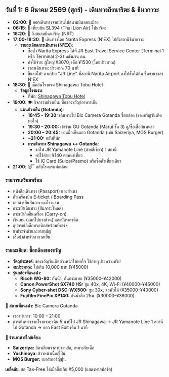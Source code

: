 ## วันที่ 1: 6 มีนาคม 2569 (ศุกร์) - เดินทางถึงนาริตะ & ชินากาวะ

- **02:00**: 🚗 ออกเดินทางจากบ้านไปสนามบินดอนเมือง
- **06:15**: 🛫 เที่ยวบิน SL394 (Thai Lion Air) ไปนาริตะ
- **16:20**: 🛬 ถึงสนามบินนาริตะ (NRT)
- **17:00-18:30**: 🚄 เดินทางโดย Narita Express (N'EX) ไปยังสถานีชินากาวะ
  - **รายละเอียดการเดินทาง (N'EX)**:
    - ซื้อตั๋ว Narita Express ได้ที่ JR East Travel Service Center (Terminal 1 หรือ Terminal 2-3) หลังผ่าน ตม.
    - ค่าใช้จ่าย: ผู้ใหญ่ ¥3070, เด็ก ¥1530 (โดยประมาณ)
    - เวลาเดินทาง: ประมาณ 70 นาที
    - ขึ้นรถไฟ: ตามป้าย "JR Line" ที่สถานี Narita Airport ลงไปชั้นใต้ดิน ขึ้นชานชาลา N'EX
- **18:30**: 🏨 เช็คอินโรงแรม Shinagawa Tobu Hotel
  - **ข้อมูลโรงแรม**:
    - ที่พัก: [Shinagawa Tobu Hotel](https://www.agoda.com/th-th/shinagawa-tobu-hotel/hotel/tokyo-jp.html?cid=1844104&ds=PoSIgwEvEDvM0BpG)
- **19:00**: 🍽️ กิจกรรมช่วงเย็น: ซื้อของขวัญ/อาหารเย็น
  - **แผนช่วงเย็น (Gotanda)**:
    - **18:45 – 19:30:** เดินทางไป Bic Camera Gotanda ซื้อกล้อง (ของขวัญวันเกิดพอใจ)
    - **19:30 – 20:00:** เข้าร้าน GU Gotanda (Marui ชั้น 3) ดู/ซื้อเสื้อกันหนาว
    - **20:00 – 20:45:** ทานมื้อเย็นแถว Gotanda (เช่น Saizeriya, MOS Burger)
    - **~21:00:** กลับที่พัก
    - **การเดินทาง Shinagawa ↔ Gotanda**:
      - รถไฟ JR Yamanote Line (สายสีเขียว) 1 สถานี
      - ค่าใช้จ่าย: ¥140 ต่อคน/เที่ยว
      - ใช้ IC Card (Suica/Pasmo) หรือซื้อตั๋วเที่ยวเดียว
- **21:00**: 😴 กลับโรงแรมพักผ่อน

### รายการเตรียมพร้อม
- หนังสือเดินทาง (Passport) และสำเนา
- ตั๋วเครื่องบิน E-ticket / Boarding Pass
- เอกสารยืนยันการจองโรงแรม
- กระเป๋าเดินทาง (สัมภาระโหลด)
- กระเป๋าถือขึ้นเครื่อง (Carry-on)
- เงินเยน (แลกไปบางส่วน) และบัตรเครดิต
- อุปกรณ์อิเล็กทรอนิกส์พร้อมที่ชาร์จ
- ยาประจำตัวและยาสามัญ
- เสื้อผ้าสำหรับอากาศเย็น

### รายละเอียด: ซื้อกล้องของขวัญ
- **วัตถุประสงค์:** ของขวัญวันเกิดล่วงหน้าให้พอใจ ใช้ถ่ายรูประหว่างทริป
- **งบประมาณ:** ไม่เกิน 10,000 บาท (¥45000)
- **รุ่นกล้องที่แนะนำ:**
  - **Ricoh WG-80:** กันน้ำ, กันกระแทก (¥35000–¥42000)
  - **Canon PowerShot SX740 HS:** ซูม 40x, 4K, Wi-Fi (¥40000–¥45000)
  - **Sony Cyber-shot DSC-WX500:** ซูม 30x, จอพับได้ (¥35000–¥40000)
  - **Fujifilm FinePix XP140:** กันน้ำลึก 25ม. (¥30000–¥38000)

**📍 สถานที่แนะนำ:** Bic Camera Gotanda
- เวลาทำการ: 10:00 – 21:00
- การเดินทางจากโรงแรม: เดิน 5 นาทีไป JR Shinagawa → JR Yamanote Line 1 สถานีไป Gotanda → ออก East Exit เดิน 1 นาที

**🍴 ร้านอาหารใกล้เคียง:**
- **Saizeriya:** อิตาเลียนราคาประหยัด, เหมาะกับเด็ก
- **Yoshinoya:** ข้าวหน้าเนื้อญี่ปุ่น
- **MOS Burger:** เบอร์เกอร์ญี่ปุ่น

**เคล็ดลับ:** ขอ Tax-Free ได้เมื่อซื้อเกิน ¥5,000 (แสดงพาสปอร์ต)